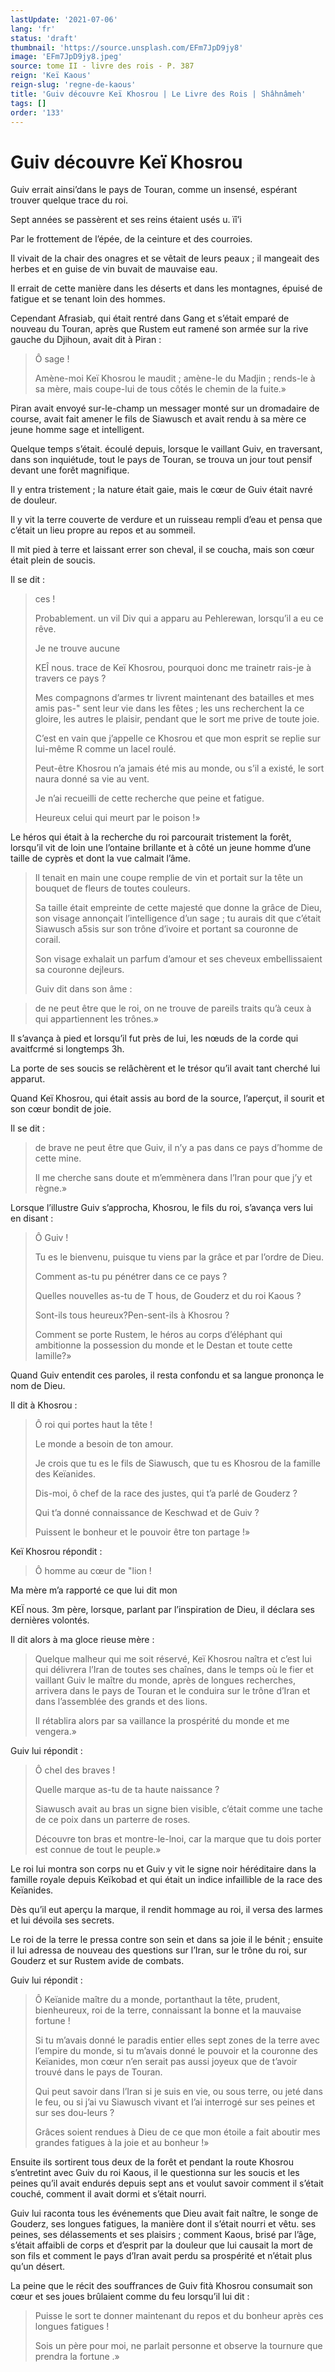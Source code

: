 ```yaml
---
lastUpdate: '2021-07-06'
lang: 'fr'
status: 'draft'
thumbnail: 'https://source.unsplash.com/EFm7JpD9jy8'
image: 'EFm7JpD9jy8.jpeg'
source: tome II - livre des rois - P. 387
reign: 'Keï Kaous'
reign-slug: 'regne-de-kaous'
title: 'Guiv découvre Keï Khosrou | Le Livre des Rois | Shâhnâmeh'
tags: []
order: '133'
---
```


# Guiv découvre Keï Khosrou

Guiv errait ainsi’dans le pays de Touran, comme un insensé, espérant trouver quelque trace du roi.

Sept années se passèrent et ses reins étaient usés u. ïî’i

Par le frottement de l’épée, de la ceinture et des courroies.

Il vivait de la chair des onagres et se vêtait de leurs peaux ; il mangeait des herbes et en guise de vin buvait de mauvaise eau.

Il errait de cette manière dans les déserts et dans les montagnes, épuisé de fatigue et se tenant loin des hommes.

Cependant Afrasiab, qui était rentré dans Gang et s’était emparé de nouveau du Touran, après que Rustem eut ramené son armée sur la rive gauche du Djihoun, avait dit à Piran :

> Ô sage !
>
> Amène-moi Keï Khosrou le maudit ; amène-le du Madjin ; rends-le à sa mère, mais coupe-lui de tous côtés le chemin de la fuite.»

Piran avait envoyé sur-le-champ un messager monté sur un dromadaire de course, avait fait amener le fils de Siawusch et avait rendu à sa mère ce jeune homme sage et intelligent.

Quelque temps s’était. écoulé depuis, lorsque le vaillant Guiv, en traversant, dans son inquiétude, tout le pays de Touran, se trouva un jour tout pensif devant une forêt magnifique.

Il y entra tristement ; la nature était gaie, mais le cœur de Guiv était navré de douleur.

Il y vit la terre couverte de verdure et un ruisseau rempli d’eau et pensa que c’était un lieu propre au repos et au sommeil.

Il mit pied à terre et laissant errer son cheval, il se coucha, mais son cœur était plein de soucis.

Il se dit :

> ces !
>
> Probablement. un vil Div qui a apparu au Pehlerewan, lorsqu’il a eu ce rêve.
>
> Je ne trouve aucune
>
> KEÎ nous. trace de Keï Khosrou, pourquoi donc me trainetr rais-je à travers ce pays ?
>
> Mes compagnons d’armes tr livrent maintenant des batailles et mes amis pas-" sent leur vie dans les fêtes ; les uns recherchent la ce gloire, les autres le plaisir, pendant que le sort me prive de toute joie.
>
> C’est en vain que j’appelle ce Khosrou et que mon esprit se replie sur lui-même R comme un lacel roulé.
>
> Peut-être Khosrou n’a jamais été mis au monde, ou s’il a existé, le sort naura donné sa vie au vent.
>
> Je n’ai recueilli de cette recherche que peine et fatigue.
>
> Heureux celui qui meurt par le poison !»

Le héros qui était à la recherche du roi parcourait tristement la forêt, lorsqu’il vit de loin une l’ontaine brillante et à côté un jeune homme d’une taille de cyprès et dont la vue calmait l’âme.
>
> Il tenait en main une coupe remplie de vin et portait sur la tête un bouquet de fleurs de toutes couleurs.
>
> Sa taille était empreinte de cette majesté que donne la grâce de Dieu, son visage annonçait l’intelligence d’un sage ; tu aurais dit que c’était Siawusch a5sis sur son trône d’ivoire et portant sa couronne de corail.
>
> Son visage exhalait un parfum d’amour et ses cheveux embellissaient sa couronne dejleurs.
>
> Guiv dit dans son âme :

> de ne peut être que le roi, on ne trouve de pareils traits qu’à ceux à qui appartiennent les trônes.»

Il s’avança à pied et lorsqu’il fut près de lui, les nœuds de la corde qui avaitfcrmé si longtemps
3h.

La porte de ses soucis se relâchèrent et le trésor qu’il avait tant cherché lui apparut.

Quand Keï Khosrou, qui était assis au bord de la source, l’aperçut, il sourit et son cœur bondit de joie.

Il se dit :

> de brave ne peut être que Guiv, il n’y a pas dans ce pays d’homme de cette mine.
>
> Il me cherche sans doute et m’emmènera dans l’Iran pour que j’y et règne.»

Lorsque l’illustre Guiv s’approcha, Khosrou, le fils du roi, s’avança vers lui en disant :

> Ô Guiv !
>
> Tu es le bienvenu, puisque tu viens par la grâce et par l’ordre de Dieu.
>
> Comment as-tu pu pénétrer dans ce ce pays ?
>
> Quelles nouvelles as-tu de T hous, de Gouderz et du roi Kaous ?
>
> Sont-ils tous heureux?Pen-sent-ils à Khosrou ?
>
> Comment se porte Rustem, le héros au corps d’éléphant qui ambitionne la possession du monde et le Destan et toute cette Iamille?»

Quand Guiv entendit ces paroles, il resta confondu et sa langue prononça le nom de Dieu.

Il dit à Khosrou :

> Ô roi qui portes haut la tête !
>
> Le monde a besoin de ton amour.
>
> Je crois que tu es le fils de Siawusch, que tu es Khosrou de la famille des Keïanides.
>
> Dis-moi, ô chef de la race des justes, qui t’a parlé de Gouderz ?
>
> Qui t’a donné connaissance de Keschwad et de Guiv ?
>
> Puissent le bonheur et le pouvoir être ton partage !»

Keï Khosrou répondit :

> Ô homme au cœur de "lion !

Ma mère m’a rapporté ce que lui dit mon

KEÏ nous. 3m père, lorsque, parlant par l’inspiration de Dieu, il déclara ses dernières volontés.

Il dit alors à ma gloce rieuse mère :

> Quelque malheur qui me soit réservé, Keï Khosrou naîtra et c’est lui qui délivrera l’Iran de toutes ses chaînes, dans le temps où le fier et vaillant Guiv le maître du monde, après de longues recherches, arrivera dans le pays de Touran et le conduira sur le trône d’Iran et dans l’assemblée des grands et des lions.
>
> Il rétablira alors par sa vaillance la prospérité du monde et me vengera.»

Guiv lui répondit :

> Ô cheI des braves !
>
> Quelle marque as-tu de ta haute naissance ?
>
> Siawusch avait au bras un signe bien visible, c’était comme une tache de ce poix dans un parterre de roses.
>
> Découvre ton bras et montre-le-lnoi, car la marque que tu dois porter est connue de tout le peuple.»

Le roi lui montra son corps nu et Guiv y vit le signe noir héréditaire dans la famille royale depuis Keïkobad et qui était un indice infaillible de la race des Keïanides.

Dès qu’il eut aperçu la marque, il rendit hommage au roi, il versa des larmes et lui dévoila ses secrets.

Le roi de la terre le pressa contre son sein et dans sa joie il le bénit ; ensuite il lui adressa de nouveau des questions sur l’Iran, sur le trône du roi, sur Gouderz et sur Rustem avide de combats.

Guiv lui répondit :

> Ô Keïanide maître du a monde, portanthaut la tête, prudent, bienheureux, roi de la terre, connaissant la bonne et la mauvaise fortune !
>
> Si tu m’avais donné le paradis entier elles sept zones de la terre avec l’empire du monde, si tu m’avais donné le pouvoir et la couronne des Keïanides, mon cœur n’en serait pas aussi joyeux que de t’avoir trouvé dans le pays de Touran.
>
> Qui peut savoir dans l’Iran si je suis en vie, ou sous terre, ou jeté dans le feu, ou si j’ai vu Siawusch vivant et l’ai interrogé sur ses peines et sur ses dou-leurs ?
>
> Grâces soient rendues à Dieu de ce que mon étoile a fait aboutir mes grandes fatigues à la joie et au bonheur !»

Ensuite ils sortirent tous deux de la forêt et pendant la route Khosrou s’entretint avec Guiv du roi Kaous, il le questionna sur les soucis et les peines qu’il avait endurés depuis sept ans et voulut savoir comment il s’était couché, comment il avait dormi et s’était nourri.

Guiv lui raconta tous les événements que Dieu avait fait naître, le songe de Gouderz, ses longues fatigues, la manière dont il s’était nourri et vêtu. ses peines, ses délassements et ses plaisirs ; comment Kaous, brisé par l’âge, s’était affaibli de corps et d’esprit par la douleur que lui causait la mort de son fils et comment le pays d’Iran avait perdu sa prospérité et n’était plus qu’un désert.

La peine que le récit des souffrances de Guiv fità Khosrou consumait son cœur et ses joues brûlaient comme du feu lorsqu’il lui dit :

> Puisse le sort te donner maintenant du repos et du bonheur après ces longues fatigues !
>
> Sois un père pour moi, ne parlait personne et observe la tournure que prendra la fortune .»
